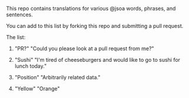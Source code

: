 This repo contains translations for various @jsoa words, phrases, and
sentences.

You can add to this list by forking this repo and submitting a pull request.

The list:

1.  "PR?"
"Could you please look at a pull request from me?"

2.  "Sushi"
"I'm tired of cheeseburgers and would like to go to sushi for lunch today."

3.  "Position"
"Arbitrarily related data."

4.  "Yellow"
"Orange"
